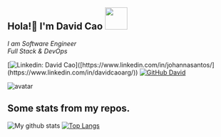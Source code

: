 <h2>  Hola!👋  I'm David Cao <img src="https://media.giphy.com/media/3ohzdYDKUSkwOeXtrW/giphy.gif" width="50"></h2>
<p><em>I am Software Engineer
</br>Full Stack & DevOps
</em></p>

[![Linkedin: David Cao](https://img.shields.io/badge/-JohannaSantos-blue?style=flat-square&logo=Linkedin&logoColor=white&link=[https://www.linkedin.com/in/johannasantos/](https://www.linkedin.com/in/davidcaoarg/))]([https://www.linkedin.com/in/johannasantos/](https://www.linkedin.com/in/davidcaoarg/))
[![GitHub David](https://img.shields.io/github/followers/davecaos?label=follow&style=social)](https://github.com/davecaos)


![avatar](https://user-images.githubusercontent.com/6124495/95254597-7fa80880-07f6-11eb-9da0-96192c0a06a8.jpg)

## Some stats from my repos.
![My github stats](https://github-readme-stats.vercel.app/api?username=davecaos&count_private=true)
[![Top Langs](https://github-readme-stats.vercel.app/api/top-langs/?username=davecaos&layout=compact)](https://github.com/anuraghazra/github-readme-stats)


<!--
**davecaos/davecaos** is a ✨ _special_ ✨ repository because its `README.md` (this file) appears on your GitHub profile.

Here are some ideas to get you started:

- 🔭 I’m currently working on ...
- 🌱 I’m currently learning ...
- 👯 I’m looking to collaborate on ...
- 🤔 I’m looking for help with ...
- 💬 Ask me about ...
- 📫 How to reach me: ...
- 😄 Pronouns: ...
- ⚡ Fun fact: ...
-->
